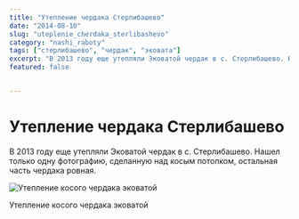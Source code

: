 ```yaml
---
title: "Утепление чердака Стерлибашево"
date: "2014-08-10"
slug: "uteplenie_cherdaka_sterlibashevo"
category: "nashi_raboty"
tags: ["стерлибашево", "чердак", "эковата"]
excerpt: "В 2013 году еще утепляли Эковатой чердак в с. Стерлибашево. Нашел только одну фотографию, сделанную над косым потолком, остальная часть чердака ровная...."
featured: false


---
```


# Утепление чердака Стерлибашево

В 2013 году еще утепляли Эковатой чердак в с. Стерлибашево. Нашел только одну фотографию, сделанную над косым потолком, остальная часть чердака ровная.

![Утепление косого чердака эковатой](../images/2014/08/09112013321-e1407697559266.jpg)

Утепление косого чердака эковатой

